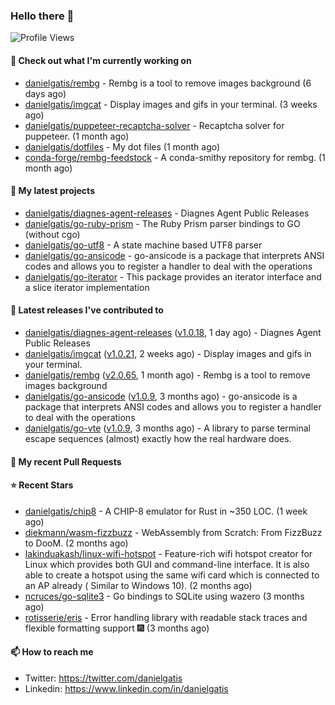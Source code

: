 ### Hello there 👋

![Profile Views](https://komarev.com/ghpvc/?username=danielgatis&label=PROFILE+VIEWS)

#### 👷 Check out what I'm currently working on

- [danielgatis/rembg](https://github.com/danielgatis/rembg) - Rembg is a tool to remove images background (6 days ago)
- [danielgatis/imgcat](https://github.com/danielgatis/imgcat) - Display images and gifs in your terminal. (3 weeks ago)
- [danielgatis/puppeteer-recaptcha-solver](https://github.com/danielgatis/puppeteer-recaptcha-solver) - Recaptcha solver for puppeteer. (1 month ago)
- [danielgatis/dotfiles](https://github.com/danielgatis/dotfiles) - My dot files (1 month ago)
- [conda-forge/rembg-feedstock](https://github.com/conda-forge/rembg-feedstock) - A conda-smithy repository for rembg. (1 month ago)

#### 🌱 My latest projects

- [danielgatis/diagnes-agent-releases](https://github.com/danielgatis/diagnes-agent-releases) - Diagnes Agent Public Releases
- [danielgatis/go-ruby-prism](https://github.com/danielgatis/go-ruby-prism) - The Ruby Prism parser bindings to GO (without cgo)
- [danielgatis/go-utf8](https://github.com/danielgatis/go-utf8) - A state machine based UTF8 parser
- [danielgatis/go-ansicode](https://github.com/danielgatis/go-ansicode) - go-ansicode is a package that interprets ANSI codes and allows you to register a handler to deal with the operations
- [danielgatis/go-iterator](https://github.com/danielgatis/go-iterator) - This package provides an iterator interface and a slice iterator implementation

#### 🔭 Latest releases I've contributed to

- [danielgatis/diagnes-agent-releases](https://github.com/danielgatis/diagnes-agent-releases) ([v1.0.18](https://github.com/danielgatis/diagnes-agent-releases/releases/tag/v1.0.18), 1 day ago) - Diagnes Agent Public Releases
- [danielgatis/imgcat](https://github.com/danielgatis/imgcat) ([v1.0.21](https://github.com/danielgatis/imgcat/releases/tag/v1.0.21), 2 weeks ago) - Display images and gifs in your terminal.
- [danielgatis/rembg](https://github.com/danielgatis/rembg) ([v2.0.65](https://github.com/danielgatis/rembg/releases/tag/v2.0.65), 1 month ago) - Rembg is a tool to remove images background
- [danielgatis/go-ansicode](https://github.com/danielgatis/go-ansicode) ([v1.0.9](https://github.com/danielgatis/go-ansicode/releases/tag/v1.0.9), 3 months ago) - go-ansicode is a package that interprets ANSI codes and allows you to register a handler to deal with the operations
- [danielgatis/go-vte](https://github.com/danielgatis/go-vte) ([v1.0.9](https://github.com/danielgatis/go-vte/releases/tag/v1.0.9), 3 months ago) - A library to parse terminal escape sequences (almost) exactly how the real hardware does.

#### 🔨 My recent Pull Requests


#### ⭐ Recent Stars

- [danielgatis/chip8](https://github.com/danielgatis/chip8) - A CHIP-8 emulator for Rust in ~350 LOC. (1 week ago)
- [diekmann/wasm-fizzbuzz](https://github.com/diekmann/wasm-fizzbuzz) - WebAssembly from Scratch: From FizzBuzz to DooM. (2 months ago)
- [lakinduakash/linux-wifi-hotspot](https://github.com/lakinduakash/linux-wifi-hotspot) - Feature-rich wifi hotspot creator for Linux which provides both GUI and command-line interface. It is also able to create a hotspot using the same wifi card which is connected to an AP already ( Similar to Windows 10).  (2 months ago)
- [ncruces/go-sqlite3](https://github.com/ncruces/go-sqlite3) - Go bindings to SQLite using wazero (3 months ago)
- [rotisserie/eris](https://github.com/rotisserie/eris) - Error handling library with readable stack traces and flexible formatting support 🎆 (3 months ago)

#### 📫 How to reach me

- Twitter: https://twitter.com/danielgatis
- Linkedin: https://www.linkedin.com/in/danielgatis
